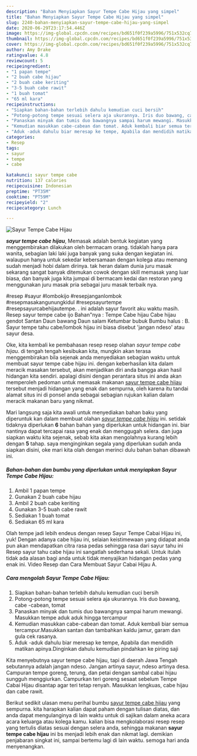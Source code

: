 ```yaml
---
description: "Bahan Menyiapkan Sayur Tempe Cabe Hijau yang simpel"
title: "Bahan Menyiapkan Sayur Tempe Cabe Hijau yang simpel"
slug: 2240-bahan-menyiapkan-sayur-tempe-cabe-hijau-yang-simpel
date: 2020-06-29T23:17:54.446Z
image: https://img-global.cpcdn.com/recipes/bd651f0f239a5996/751x532cq70/sayur-tempe-cabe-hijau-foto-resep-utama.jpg
thumbnail: https://img-global.cpcdn.com/recipes/bd651f0f239a5996/751x532cq70/sayur-tempe-cabe-hijau-foto-resep-utama.jpg
cover: https://img-global.cpcdn.com/recipes/bd651f0f239a5996/751x532cq70/sayur-tempe-cabe-hijau-foto-resep-utama.jpg
author: Amy Drake
ratingvalue: 4.8
reviewcount: 5
recipeingredient:
- "1 papan tempe"
- "2 buah cabe hijau"
- "2 buah cabe keriting"
- "3-5 buah cabe rawit"
- "1 buah tomat"
- "65 ml kara"
recipeinstructions:
- "Siapkan bahan-bahan terlebih dahulu kemudian cuci bersih"
- "Potong-potong tempe sesuai selera aja ukurannya. Iris duo bawang, cabe -cabean, tomat"
- "Panaskan minyak dan tumis duo bawangnya sampai harum mewangi. Masukkan tempe aduk aduk hingga tercampur"
- "Kemudian masukkan cabe-cabean dan tomat. Aduk kembali biar semua tercampur.Masukkan santan dan tambahkan kaldu jamur, garam dan gula cek rasanya."
- "Aduk -aduk dahulu biar meresap ke tempe, Apabila dan mendidih matikan apinya.Dinginkan dahulu kemudian pindahkan ke piring saji"
categories:
- Resep
tags:
- sayur
- tempe
- cabe

katakunci: sayur tempe cabe 
nutrition: 137 calories
recipecuisine: Indonesian
preptime: "PT35M"
cooktime: "PT59M"
recipeyield: "2"
recipecategory: Lunch

---
```



![Sayur Tempe Cabe Hijau](https://img-global.cpcdn.com/recipes/bd651f0f239a5996/751x532cq70/sayur-tempe-cabe-hijau-foto-resep-utama.jpg)

<b><i>sayur tempe cabe hijau</i></b>, Memasak adalah bentuk kegiatan yang menggembirakan dilakukan oleh bermacam orang. tidaklah hanya para wanita, sebagian laki laki juga banyak yang suka dengan kegiatan ini. walaupun hanya untuk sekedar kebersamaan dengan kolega atau memang sudah menjadi hobi dalam dirinya. tak heran dalam dunia juru masak sekarang sangat banyak ditemukan cowok dengan skill memasak yang luar biasa, dan banyak juga kita jumpai di bermacam kedai dan restoran yang menggunakan juru masak pria sebagai juru masak terbaik nya.

#resep #sayur #lombokijo #resepjanganlombok #resepmasakangunungkidul #resepsayurtempe #resepsayurcabehijautempe. . ini adalah sayur favorit aku waktu masih. Resep sayur tempe cabe ijo Bahan&#34;nya : Tempe Cabe hijau Cabe hijau gendot Santan Daun bawang Daun salam Ketumbar bubuk Bumbu halus : B. Sayur tempe tahu cabe/lombok hijau ini biasa disebut &#39;jangan ndeso&#39; atau sayur desa.

Oke, kita kembali ke pembahasan resep resep olahan <i>sayur tempe cabe hijau</i>. di tengah tengah kesibukan kita, mungkin akan terasa menggembirakan bila sejenak anda menyediakan sebagian waktu untuk membuat sayur tempe cabe hijau ini. dengan keberhasilan kita dalam meracik masakan tersebut, akan menjadikan diri anda bangga akan hasil hidangan kita sendiri. apalagi disini dengan perantara situs ini anda akan memperoleh pedoman untuk memasak makanan <u>sayur tempe cabe hijau</u> tersebut menjadi hidangan yang enak dan sempurna, oleh karena itu tandai alamat situs ini di ponsel anda sebagai sebagian rujukan kalian dalam meracik makanan baru yang nikmat.


Mari langsung saja kita awali untuk menyediakan bahan baku yang diperuntuk kan dalam membuat olahan <u><i>sayur tempe cabe hijau</i></u> ini. setidak tidaknya diperlukan <b>6</b> bahan bahan yang diperlukan untuk hidangan ini. biar nantinya dapat tercapai rasa yang enak dan menggugah selera. dan juga siapkan waktu kita sejenak, sebab kita akan mengolahnya kurang lebih dengan <b>5</b> tahap. saya menginginkan segala yang diperlukan sudah anda siapkan disini, oke mari kita olah dengan merinci dulu bahan bahan dibawah ini.

<!--inarticleads1-->

##### Bahan-bahan dan bumbu yang diperlukan untuk menyiapkan Sayur Tempe Cabe Hijau:

1. Ambil 1 papan tempe
1. Gunakan 2 buah cabe hijau
1. Ambil 2 buah cabe keriting
1. Gunakan 3-5 buah cabe rawit
1. Sediakan 1 buah tomat
1. Sediakan 65 ml kara


Olah tempe jadi lebih endeus dengan resep Sayur Tempe Cabai Hijau ini, yuk! Dengan adanya cabe hijau ini, selaian keistimewaan yang didapat anda pun akan mendapatkan citra rasa pedas sehingga rasa dari sayur tahu ini Resep sayur tahu cabe hijau ini sangatlah sederhana sekali. Untuk itulah tidak ada alasan bagi anda untuk tidak menyajikan hidangan pedas yang enak ini. Video Resep dan Cara Membuat Sayur Cabai Hijau A. 

<!--inarticleads2-->

##### Cara mengolah Sayur Tempe Cabe Hijau:

1. Siapkan bahan-bahan terlebih dahulu kemudian cuci bersih
1. Potong-potong tempe sesuai selera aja ukurannya. Iris duo bawang, cabe -cabean, tomat
1. Panaskan minyak dan tumis duo bawangnya sampai harum mewangi. Masukkan tempe aduk aduk hingga tercampur
1. Kemudian masukkan cabe-cabean dan tomat. Aduk kembali biar semua tercampur.Masukkan santan dan tambahkan kaldu jamur, garam dan gula cek rasanya.
1. Aduk -aduk dahulu biar meresap ke tempe, Apabila dan mendidih matikan apinya.Dinginkan dahulu kemudian pindahkan ke piring saji


Kita menyebutnya sayur tempe cabe hijau, tapi di daerah Jawa Tengah sebutannya adalah jangan ndeso. Jangan artinya sayur, ndeso artinya desa. Campuran tempe goreng, terung, dan petai dengan sambal cabai hijau sungguh menggiurkan. Campurkan teri goreng sesaat sebelum Tempe Cabai Hijau disantap agar teri tetap renyah. Masukkan lengkuas, cabe hijau dan cabe rawit. 

Berikut sedikit ulasan menu perihal bumbu <u>sayur tempe cabe hijau</u> yang sempurna. kita harapkan kalian dapat paham dengan tulisan diatas, dan anda dapat mengulanginya di lain waktu untuk di sajikan dalam aneka acara acara keluarga atau kolega kamu. kalian bisa mengkolaborasi resep resep yang tertulis diatas sesuai dengan selera anda, sehingga makanan <b>sayur tempe cabe hijau</b> ini bs menjadi lebih enak dan nikmat lagi. demikian penjabaran singkat ini, sampai bertemu lagi di lain waktu. semoga hari anda menyenangkan.
